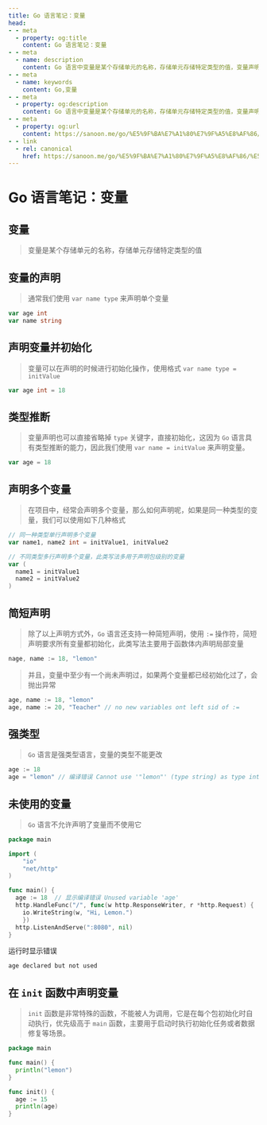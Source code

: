 ```yaml
---
title: Go 语言笔记：变量
head:
- - meta
  - property: og:title
    content: Go 语言笔记：变量
- - meta
  - name: description
    content: Go 语言中变量是某个存储单元的名称，存储单元存储特定类型的值，变量声明、初始化、使用及类型推断
- - meta
  - name: keywords
    content: Go,变量
- - meta
  - property: og:description
    content: Go 语言中变量是某个存储单元的名称，存储单元存储特定类型的值，变量声明、初始化、使用及类型推断
- - meta
  - property: og:url
    content: https://sanoon.me/go/%E5%9F%BA%E7%A1%80%E7%9F%A5%E8%AF%86/%E5%8F%98%E9%87%8F
- - link
  - rel: canonical
    href: https://sanoon.me/go/%E5%9F%BA%E7%A1%80%E7%9F%A5%E8%AF%86/%E5%8F%98%E9%87%8F
---
```

  
# Go 语言笔记：变量

## 变量

> 变量是某个存储单元的名称，存储单元存储特定类型的值

  

## 变量的声明

> 通常我们使用 `var name type` 来声明单个变量

```go
var age int
var name string
```

  

## 声明变量并初始化

> 变量可以在声明的时候进行初始化操作，使用格式 `var name type = initValue`

 ```go
var age int = 18
 ```

  

## 类型推断

> 变量声明也可以直接省略掉 `type`  关键字，直接初始化，这因为 `Go` 语言具有类型推断的能力，因此我们使用 `var name = initValue` 来声明变量。

```go
var age = 18
```

   

## 声明多个变量

> 在项目中，经常会声明多个变量，那么如何声明呢，如果是同一种类型的变量，我们可以使用如下几种格式

```go
// 同一种类型单行声明多个变量
var name1, name2 int = initValue1, initValue2

// 不同类型多行声明多个变量，此类写法多用于声明包级别的变量
var (
  name1 = initValue1
  name2 = initValue2
)
```

   

## 简短声明

> 除了以上声明方式外，`Go` 语言还支持一种简短声明，使用 `:=` 操作符，简短声明要求所有变量都初始化，此类写法主要用于函数体内声明局部变量

```go
nage, name := 18, "lemon"
```

> 并且，变量中至少有一个尚未声明过，如果两个变量都已经初始化过了，会抛出异常

```go
age, name := 18, "lemon"
age, name := 20, "Teacher" // no new variables ont left sid of :=
```

  

## 强类型

> `Go` 语言是强类型语言，变量的类型不能更改

```go
age := 18
age = "lemon" // 编译错误 Cannot use '"lemon"' (type string) as type int 
```

  

## 未使用的变量

> `Go` 语言不允许声明了变量而不使用它

```go
package main

import (
	"io"
	"net/http"
)

func main() {
  age := 18  // 显示编译错误 Unused variable 'age' 
  http.HandleFunc("/", func(w http.ResponseWriter, r *http.Request) {
    io.WriteString(w, "Hi, Lemon.")
	})
  http.ListenAndServe(":8080", nil)
}
```

运行时显示错误

```go
age declared but not used
```

## 在 `init` 函数中声明变量

> `init` 函数是非常特殊的函数，不能被人为调用，它是在每个包初始化时自动执行，优先级高于 `main` 函数，主要用于启动时执行初始化任务或者数据修复等场景。

```go
package main

func main() {
  println("lemon")
}

func init() {
  age := 15
  println(age)
}
```
